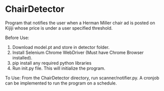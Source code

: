 # ChairDetector
Program that notifies the user when a Herman Miller chair ad is posted on Kijiji whose price is under a user specified threshold. 

Before Use:
  1. Download model.pt and store in detector folder.
  2. Install Selenium Chrome WebDriver (Must have Chrome Browser installed).
  3. pip install any required python libraries
  4. Run init.py file. This will initialize the program.

To Use:
  From the ChairDetector directory, run scanner/notifier.py. A cronjob can be implemented to run the program on a schedule.
